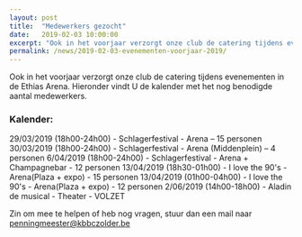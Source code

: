 ```yaml
---
layout: post
title:  "Medewerkers gezocht"
date:   2019-02-03 10:00:00
excerpt: "Ook in het voorjaar verzorgt onze club de catering tijdens evenementen in de Ethias Arena."
permalink: /news/2019-02-03-evenementen-voorjaar-2019/
---
```


Ook in het voorjaar verzorgt onze club de catering tijdens evenementen in de Ethias Arena.
Hieronder vindt U de kalender met het nog benodigde aantal medewerkers.

### Kalender:
29/03/2019 (18h00-24h00) - Schlagerfestival - Arena – 15 personen
30/03/2019 (18h00-24h00) - Schlagerfestival - Arena (Middenplein) – 4  personen
6/04/2019 (18h00-24h00)  - Schlagerfestival - Arena + Champagnebar - 12 personen
13/04/2019 (18h30-01h00) - I love the 90's - Arena(Plaza + expo) - 15 personen
13/04/2019 (01h00-04h00) - I love the 90's - Arena(Plaza + expo) - 12 personen
2/06/2019 (14h00-18h00)  - Aladin de musical - Theater - VOLZET

Zin om mee te helpen of heb nog vragen, stuur dan een mail naar [penningmeester@kbbczolder.be](mailto://penningmeester@kbbczolder.be)
